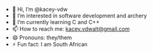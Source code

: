 - 👋 Hi, I’m @kacey-vdw
- 👀 I’m interested in software development and archery
- 🌱 I’m currently learning C and C++
- 📫 How to reach me: kacey.vdwalt@gmail.com
- 😄 Pronouns: they/them
- ⚡ Fun fact: I am South African

